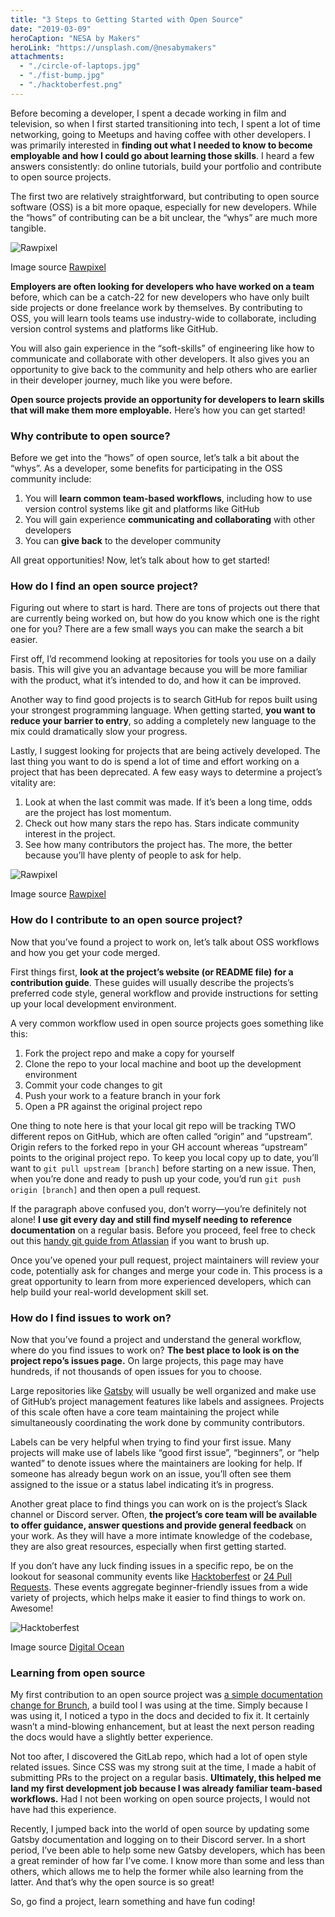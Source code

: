 ```yaml
---
title: "3 Steps to Getting Started with Open Source"
date: "2019-03-09"
heroCaption: "NESA by Makers"
heroLink: "https://unsplash.com/@nesabymakers"
attachments:
  - "./circle-of-laptops.jpg"
  - "./fist-bump.jpg"
  - "./hacktoberfest.png"
---
```


Before becoming a developer, I spent a decade working in film and television, so when I first started transitioning into tech, I spent a lot of time networking, going to Meetups and having coffee with other developers. I was primarily interested in **finding out what I needed to know to become employable and how I could go about learning those skills**. I heard a few answers consistently: do online tutorials, build your portfolio and contribute to open source projects.

The first two are relatively straightforward, but contributing to open source software (OSS) is a bit more opaque, especially for new developers. While the “hows” of contributing can be a bit unclear, the “whys” are much more tangible.

![Rawpixel](./fist-bump.jpg)

<span className="BlogPost__image-caption">Image source <a href="https://pixabay.com/users/rawpixel-4283981/">Rawpixel</a></span>

**Employers are often looking for developers who have worked on a team** before, which can be a catch-22 for new developers who have only built side projects or done freelance work by themselves. By contributing to OSS, you will learn tools teams use industry-wide to collaborate, including version control systems and platforms like GitHub.

You will also gain experience in the “soft-skills” of engineering like how to communicate and collaborate with other developers. It also gives you an opportunity to give back to the community and help others who are earlier in their developer journey, much like you were before.

**Open source projects provide an opportunity for developers to learn skills that will make them more employable.** Here’s how you can get started!

### Why contribute to open source?

Before we get into the “hows” of open source, let’s talk a bit about the “whys”. As a developer, some benefits for participating in the OSS community include:

1. You will **learn common team-based workflows**, including how to use version control systems like git and platforms like GitHub
2. You will gain experience **communicating and collaborating** with other developers
3. You can **give back** to the developer community

All great opportunities! Now, let’s talk about how to get started!

### How do I find an open source project?

Figuring out where to start is hard. There are tons of projects out there that are currently being worked on, but how do you know which one is the right one for you? There are a few small ways you can make the search a bit easier.

First off, I’d recommend looking at repositories for tools you use on a daily basis. This will give you an advantage because you will be more familiar with the product, what it’s intended to do, and how it can be improved.

Another way to find good projects is to search GitHub for repos built using your strongest programming language. When getting started, **you want to reduce your barrier to entry**, so adding a completely new language to the mix could dramatically slow your progress.

Lastly, I suggest looking for projects that are being actively developed. The last thing you want to do is spend a lot of time and effort working on a project that has been deprecated. A few easy ways to determine a project’s vitality are:

1. Look at when the last commit was made. If it’s been a long time, odds are the project has lost momentum.
2. Check out how many stars the repo has. Stars indicate community interest in the project.
3. See how many contributors the project has. The more, the better because you’ll have plenty of people to ask for help.

![Rawpixel](./chatting.jpg)

<span className="BlogPost__image-caption">Image source <a href="https://pixabay.com/users/rawpixel-4283981/">Rawpixel</a></span>

### How do I contribute to an open source project?

Now that you’ve found a project to work on, let’s talk about OSS workflows and how you get your code merged.

First things first, **look at the project’s website (or README file) for a contribution guide**. These guides will usually describe the projects’s preferred code style, general workflow and provide instructions for setting up your local development environment.

A very common workflow used in open source projects goes something like this:

1. Fork the project repo and make a copy for yourself
2. Clone the repo to your local machine and boot up the development environment
3. Commit your code changes to git
4. Push your work to a feature branch in your fork
5. Open a PR against the original project repo

One thing to note here is that your local git repo will be tracking TWO different repos on GitHub, which are often called “origin” and “upstream”. Origin refers to the forked repo in your GH account whereas “upstream” points to the original project repo. To keep you local copy up to date, you’ll want to `git pull upstream [branch]` before starting on a new issue. Then, when you’re done and ready to push up your code, you’d run `git push origin [branch]` and then open a pull request.

If the paragraph above confused you, don’t worry—you’re definitely not alone! **I use git every day and still find myself needing to reference documentation** on a regular basis. Before you proceed, feel free to check out this [handy git guide from Atlassian](https://www.atlassian.com/git/tutorials/syncing) if you want to brush up.

Once you’ve opened your pull request, project maintainers will review your code, potentially ask for changes and merge your code in. This process is a great opportunity to learn from more experienced developers, which can help build your real-world development skill set.

### How do I find issues to work on?

Now that you’ve found a project and understand the general workflow, where do you find issues to work on? **The best place to look is on the project repo’s issues page.** On large projects, this page may have hundreds, if not thousands of open issues for you to choose.

Large repositories like [Gatsby](https://github.com/gatsbyjs/gatsby/issues) will usually be well organized and make use of GitHub’s project management features like labels and assignees. Projects of this scale often have a core team maintaining the project while simultaneously coordinating the work done by community contributors.

Labels can be very helpful when trying to find your first issue. Many projects will make use of labels like “good first issue”, “beginners”, or “help wanted” to denote issues where the maintainers are looking for help. If someone has already begun work on an issue, you’ll often see them assigned to the issue or a status label indicating it’s in progress.

Another great place to find things you can work on is the project’s Slack channel or Discord server. Often, **the project’s core team will be available to offer guidance, answer questions and provide general feedback** on your work. As they will have a more intimate knowledge of the codebase, they are also great resources, especially when first getting started.

If you don’t have any luck finding issues in a specific repo, be on the lookout for seasonal community events like [Hacktoberfest](https://hacktoberfest.digitalocean.com/) or [24 Pull Requests](https://24pullrequests.com/). These events aggregate beginner-friendly issues from a wide variety of projects, which helps make it easier to find things to work on. Awesome!

![Hacktoberfest](./hacktoberfest.png)

<span className="BlogPost__image-caption">Image source <a href="https://hacktoberfest.digitalocean.com/">Digital Ocean</a></span>

### Learning from open source

My first contribution to an open source project was [a simple documentation change for Brunch](https://github.com/brunch/brunch.github.io/pull/207), a build tool I was using at the time. Simply because I was using it, I noticed a typo in the docs and decided to fix it. It certainly wasn’t a mind-blowing enhancement, but at least the next person reading the docs would have a slightly better experience.

Not too after, I discovered the GitLab repo, which had a lot of open style related issues. Since CSS was my strong suit at the time, I made a habit of submitting PRs to the project on a regular basis. **Ultimately, this helped me land my first development job because I was already familiar team-based workflows.** Had I not been working on open source projects, I would not have had this experience.

Recently, I jumped back into the world of open source by updating some Gatsby documentation and logging on to their Discord server. In a short period, I’ve been able to help some new Gatsby developers, which has been a great reminder of how far I’ve come. I know more than some and less than others, which allows me to help the former while also learning from the latter. And that’s why the open source is so great!

So, go find a project, learn something and have fun coding!
